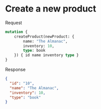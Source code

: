 # Create a new product

Request

```graphql
mutation {
    createProduct(newProduct: {
        name: "The Almanac",
        inventory: 10,
        type: book
    }) { id name inventory type }
}
```

Response

```json
{
  "id": "10",
  "name": "The Almanac",
  "inventory": 10,
  "type": "book"
}
```
